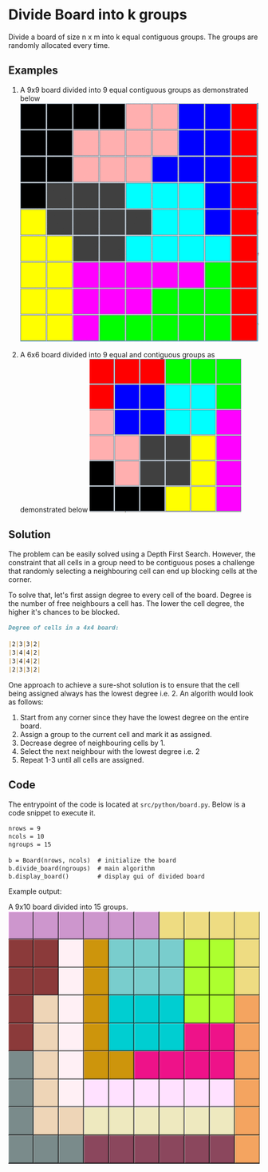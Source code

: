 # Divide Board into k groups

Divide a board of size n x m  into k equal contiguous groups. The groups are randomly allocated every time.

## Examples

1.  A 9x9 board divided into 9 equal contiguous groups as demonstrated below ![](sample/9x9x9.gif)

2. A 6x6 board divided into 9 equal and contiguous groups as demonstrated below
![](sample/6x6x6.gif)

## Solution

The problem can be easily solved using a Depth First Search. However, the constraint that all cells in a group need to be contiguous poses a challenge that randomly selecting a neighbouring cell can end up blocking cells at the corner.

To solve that, let's first assign degree to every cell of the board. Degree is the number of free neighbours a cell has. The lower the cell degree, the higher it's chances to be blocked.

```md
Degree of cells in a 4x4 board:

|2|3|3|2|
|3|4|4|2|
|3|4|4|2|
|2|3|3|2|
```

One approach to achieve a sure-shot solution is to ensure that the cell being assigned always has the lowest degree i.e. 2.  An algorith would look as follows:

1. Start from any corner since they have the lowest degree on the entire board.
2. Assign a group to the current cell and mark it as assigned.
3. Decrease degree of neighbouring cells by 1.
4. Select the next neighbour with the lowest degree i.e. 2
5. Repeat 1-3 until all cells are assigned.


## Code

The entrypoint of the code is located at `src/python/board.py`. Below is a code snippet to execute it.

```python3
nrows = 9
ncols = 10
ngroups = 15

b = Board(nrows, ncols)  # initialize the board
b.divide_board(ngroups)  # main algorithm
b.display_board()        # display gui of divided board
```

Example output:

A 9x10 board divided into 15 groups.
![](sample/9x10x15.PNG)
